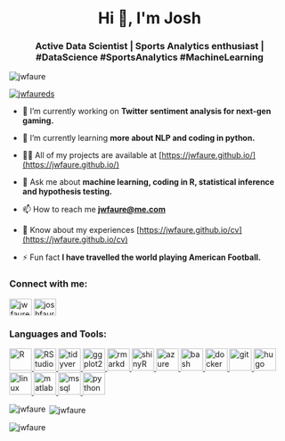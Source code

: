 <h1 align="center">Hi 👋, I'm Josh</h1>
<h3 align="center">Active Data Scientist | Sports Analytics enthusiast | #DataScience #SportsAnalytics #MachineLearning</h3>

<p align="left"> <img src="https://komarev.com/ghpvc/?username=jwfaure&label=Profile%20views&color=0e75b6&style=flat" alt="jwfaure" /> </p>

<p align="left"> <a href="https://twitter.com/jwfaureds" target="blank"><img src="https://img.shields.io/twitter/follow/jwfaureds?logo=twitter&style=for-the-badge" alt="jwfaureds" /></a> </p>

- 🔭 I’m currently working on **Twitter sentiment analysis for next-gen gaming.**

- 🌱 I’m currently learning **more about NLP and coding in python.**

- 👨‍💻 All of my projects are available at [https://jwfaure.github.io/](https://jwfaure.github.io/)

- 💬 Ask me about **machine learning, coding in R, statistical inference and hypothesis testing.**

- 📫 How to reach me **jwfaure@me.com**

- 📄 Know about my experiences [https://jwfaure.github.io/cv](https://jwfaure.github.io/cv)

- ⚡ Fun fact **I have travelled the world playing American Football.**

<h3 align="left">Connect with me:</h3>
<p align="left">
<a href="https://twitter.com/jwfaureds" target="blank"><img align="center" src="https://cdn.jsdelivr.net/npm/simple-icons@3.0.1/icons/twitter.svg" alt="jwfaureds" height="30" width="40" /></a>
<a href="https://linkedin.com/in/joshfaure" target="blank"><img align="center" src="https://cdn.jsdelivr.net/npm/simple-icons@3.0.1/icons/linkedin.svg" alt="joshfaure" height="30" width="40" /></a>
</p>

<h3 align="left">Languages and Tools:</h3>
<p align="left"> <a href="https://www.r-project.org/" target="_blank"> <img src="https://www.r-project.org/logo/Rlogo.svg" alt="R" width="40" height="40"/> </a> <a href="https://rstudio.com/" target="_blank"> <img src="http://www.lapk.org/images/buttons/Rstudio.png" alt="RStudio" width="40" height="40"/> </a> <a href="https://tidyverse.tidyverse.org/index.html" target="_blank"> <img src="https://tidyverse.tidyverse.org/logo.png" alt="tidyverse" width="40" height="40"/> </a> <a href="https://ggplot2.tidyverse.org/" target="_blank"> <img src="https://ggplot2.tidyverse.org/logo.png" alt="ggplot2" width="40" height="40"/> </a> <a href="https://rmarkdown.rstudio.com/" target="_blank"> <img src="https://bookdown.org/yihui/rmarkdown/images/hex-rmarkdown.png" alt="rmarkdown" width="40" height="40"/> </a> <a href="https://shiny.rstudio.com/" target="_blank"> <img src="https://blog.efpsa.org/wp-content/uploads/2019/04/pic1.png" alt="shinyR" width="40" height="40"/> </a> <a href="https://azure.microsoft.com/en-in/" target="_blank"> <img src="https://www.vectorlogo.zone/logos/microsoft_azure/microsoft_azure-icon.svg" alt="azure" width="40" height="40"/> </a> <a href="https://www.gnu.org/software/bash/" target="_blank"> <img src="https://www.vectorlogo.zone/logos/gnu_bash/gnu_bash-icon.svg" alt="bash" width="40" height="40"/> </a> <a href="https://www.docker.com/" target="_blank"> <img src="https://devicons.github.io/devicon/devicon.git/icons/docker/docker-original-wordmark.svg" alt="docker" width="40" height="40"/> </a> <a href="https://git-scm.com/" target="_blank"> <img src="https://www.vectorlogo.zone/logos/git-scm/git-scm-icon.svg" alt="git" width="40" height="40"/> </a> <a href="https://gohugo.io/" target="_blank"> <img src="https://api.iconify.design/logos-hugo.svg" alt="hugo" width="40" height="40"/> </a> <a href="https://www.linux.org/" target="_blank"> <img src="https://devicons.github.io/devicon/devicon.git/icons/linux/linux-original.svg" alt="linux" width="40" height="40"/> </a> <a href="https://www.mathworks.com/" target="_blank"> <img src="https://raw.githubusercontent.com/simple-icons/simple-icons/master/icons/mathworks.svg" alt="matlab" width="40" height="40"/> </a> <a href="https://www.microsoft.com/en-us/sql-server" target="_blank"> <img src="https://cdn.worldvectorlogo.com/logos/microsoft-sql-server.svg" alt="mssql" width="40" height="40"/> </a> <a href="https://www.python.org" target="_blank"> <img src="https://devicons.github.io/devicon/devicon.git/icons/python/python-original.svg" alt="python" width="40" height="40"/> </a> </p>

<p><img align="left" src="https://github-readme-stats.vercel.app/api/top-langs?username=jwfaure&show_icons=true&locale=en&layout=compact" alt="jwfaure" /></p>

<p>&nbsp;<img align="center" src="https://github-readme-stats.vercel.app/api?username=jwfaure&show_icons=true&locale=en" alt="jwfaure" /></p>

<p><img align="center" src="https://github-readme-streak-stats.herokuapp.com/?user=jwfaure&" alt="jwfaure" /></p>
